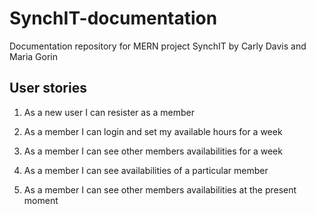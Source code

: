 # SynchIT-documentation
Documentation repository for MERN project SynchIT by Carly Davis and Maria Gorin

## User stories

1. As a new user I can resister as a member

2. As a member I can login and set my available hours for a week

3. As a member I can see other members availabilities for a week

4. As a member I can see availabilities of a particular member

5. As a member I can see other members availabilities at the present moment

